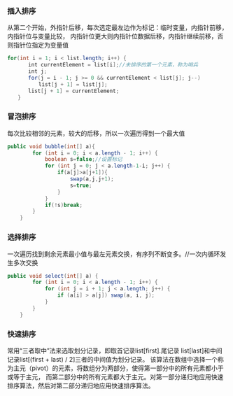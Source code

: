 ### 插入排序

从第二个开始，外指针后移，每次选定最左边作为标记：临时变量，内指针前移，内指针位与变量比较，
	内指针位更大则内指针位数据后移，内指针继续前移，否则指针位指定为变量值

```java
for(int i = 1; i < list.length; i++) {
　　　　int currentElement = list[i];//未排序的第一个元素，称为哨兵
　　　　int j;
　　　　for(j = i - 1; j >= 0 && currentElement < list[j]; j--)
　　　　　　list[j + 1] = list[j];
　　　　list[j + 1] = currentElement;
　　}
```

### 冒泡排序

每次比较相邻的元素，较大的后移，所以一次遍历得到一个最大值

```java
public void bubble(int[] a){
        for (int i = 0; i < a.length - 1; i++) {
            boolean s=false;//设置标记
            for (int j = 0; j < a.length-1-i; j++) {
                if(a[j]>a[j+1]){
                    swap(a,j,j+1);
                    s=true;
                }
            }
            if(!s)break;
        }
    }
```

### 选择排序

一次遍历找到剩余元素最小值与最左元素交换，有序列不断变多。//一次内循环发生多次交换

```java
public void select(int[] a) {
        for (int i = 0; i < a.length - 1; i++) {
            for (int j = i + 1; j < a.length; j++) {
                if (a[i] > a[j]) swap(a, i, j);
            }
        }
    }
```

### 快速排序

常用“三者取中”法来选取划分记录，即取首记录list[first].尾记录 list[last]和中间记录list[(first + last) / 2]三者的中间值为划分记录。
	该算法在数组中选择一个称为主元（pivot）的元素，将数组分为两部分，使得第一部分中的所有元素都小于或等于主元，
	而第二部分中的所有元素都大于主元。对第一部分递归地应用快速排序算法，然后对第二部分递归地应用快速排序算法。
